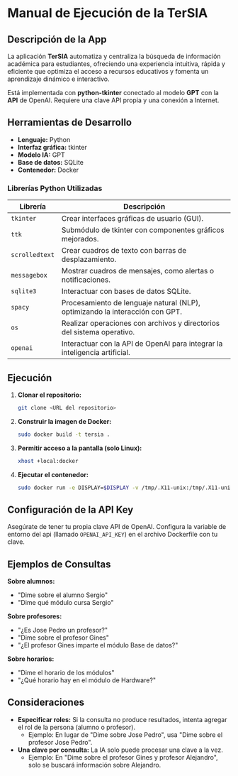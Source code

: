 # Manual de Ejecución de la TerSIA

## Descripción de la App

La aplicación **TerSIA** automatiza y centraliza la búsqueda de información académica para estudiantes, ofreciendo una experiencia intuitiva, rápida y eficiente que optimiza el acceso a recursos educativos y fomenta un aprendizaje dinámico e interactivo.

Está implementada con **python-tkinter** conectado al modelo **GPT** con la **API** de OpenAI. Requiere una clave API propia y una conexión a Internet.

## Herramientas de Desarrollo

  - **Lenguaje:** Python
  - **Interfaz gráfica:** tkinter
  - **Modelo IA:** GPT
  - **Base de datos:** SQLite
  - **Contenedor:** Docker

### Librerías Python Utilizadas

| Librería        | Descripción                                                                                                                               |
|-----------------|-------------------------------------------------------------------------------------------------------------------------------------------|
| `tkinter`       | Crear interfaces gráficas de usuario (GUI).                                                                                             |
| `ttk`           | Submódulo de tkinter con componentes gráficos mejorados.                                                                                   |
| `scrolledtext` | Crear cuadros de texto con barras de desplazamiento.                                                                                     |
| `messagebox`   | Mostrar cuadros de mensajes, como alertas o notificaciones.                                                                               |
| `sqlite3`       | Interactuar con bases de datos SQLite.                                                                                                   |
| `spacy`         | Procesamiento de lenguaje natural (NLP), optimizando la interacción con GPT.                                                            |
| `os`            | Realizar operaciones con archivos y directorios del sistema operativo.                                                                   |
| `openai`        | Interactuar con la API de OpenAI para integrar la inteligencia artificial.                                                                |


## Ejecución

1.  **Clonar el repositorio:**

    ```bash
    git clone <URL del repositorio>
    ```

2.  **Construir la imagen de Docker:**

    ```bash
    sudo docker build -t tersia .
    ```

3.  **Permitir acceso a la pantalla (solo Linux):**

    ```bash
    xhost +local:docker
    ```

4.  **Ejecutar el contenedor:**

    ```bash
    sudo docker run -e DISPLAY=$DISPLAY -v /tmp/.X11-unix:/tmp/.X11-unix tersia
    ```

## Configuración de la API Key

Asegúrate de tener tu propia clave API de OpenAI. Configura la variable de entorno del api (llamado `OPENAI_API_KEY`) en el archivo Dockerfile con tu clave.

## Ejemplos de Consultas

**Sobre alumnos:**

  - "Dime sobre el alumno Sergio"
  - "Dime qué módulo cursa Sergio"

**Sobre profesores:**

  - "¿Es Jose Pedro un profesor?"
  - "Dime sobre el profesor Gines"
  - "¿El profesor Gines imparte el módulo Base de datos?"

**Sobre horarios:**

  - "Dime el horario de los módulos"
  - "¿Qué horario hay en el módulo de Hardware?"

## Consideraciones

  - **Especificar roles:** Si la consulta no produce resultados, intenta agregar el rol de la persona (alumno o profesor).
      - Ejemplo: En lugar de "Dime sobre Jose Pedro", usa "Dime sobre el profesor Jose Pedro".
  - **Una clave por consulta:** La IA solo puede procesar una clave a la vez.
      - Ejemplo: En "Dime sobre el profesor Gines y profesor Alejandro", solo se buscará información sobre Alejandro.
